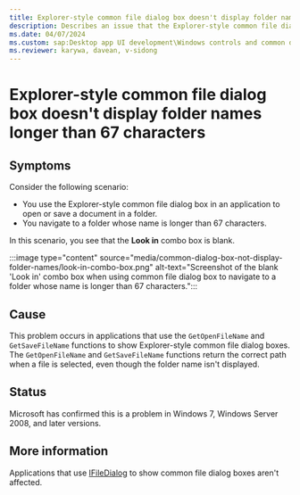 ```yaml
---
title: Explorer-style common file dialog box doesn't display folder names
description: Describes an issue that the Explorer-style common file dialog box doesn't display folder names longer than 67 characters.
ms.date: 04/07/2024
ms.custom: sap:Desktop app UI development\Windows controls and common dialogs
ms.reviewer: karywa, davean, v-sidong
---
```

# Explorer-style common file dialog box doesn't display folder names longer than 67 characters

## Symptoms

Consider the following scenario:

- You use the Explorer-style common file dialog box in an application to open or save a document in a folder.
- You navigate to a folder whose name is longer than 67 characters.

In this scenario, you see that the **Look in** combo box is blank.

:::image type="content" source="media/common-dialog-box-not-display-folder-names/look-in-combo-box.png" alt-text="Screenshot of the blank 'Look in' combo box when using common file dialog box to navigate to a folder whose name is longer than 67 characters.":::

## Cause

This problem occurs in applications that use the `GetOpenFileName` and `GetSaveFileName` functions to show Explorer-style common file dialog boxes. The `GetOpenFileName` and `GetSaveFileName` functions return the correct path when a file is selected, even though the folder name isn't displayed.

## Status

Microsoft has confirmed this is a problem in Windows 7, Windows Server 2008, and later versions.

## More information

Applications that use [IFileDialog](/windows/win32/api/shobjidl_core/nn-shobjidl_core-ifiledialog) to show common file dialog boxes aren't affected.
